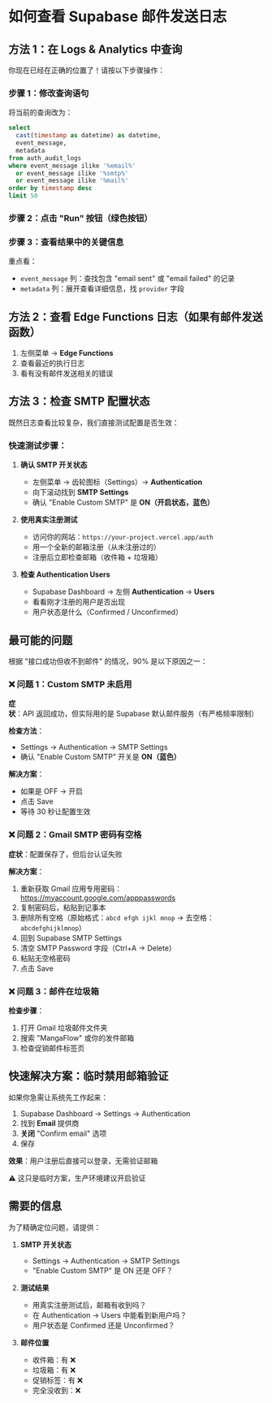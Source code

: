 # 如何查看 Supabase 邮件发送日志

## 方法 1：在 Logs & Analytics 中查询

你现在已经在正确的位置了！请按以下步骤操作：

### 步骤 1：修改查询语句

将当前的查询改为：

```sql
select
  cast(timestamp as datetime) as datetime,
  event_message,
  metadata
from auth_audit_logs
where event_message ilike '%email%'
  or event_message ilike '%smtp%'
  or event_message ilike '%mail%'
order by timestamp desc
limit 50
```

### 步骤 2：点击 "Run" 按钮（绿色按钮）

### 步骤 3：查看结果中的关键信息

重点看：
- `event_message` 列：查找包含 "email sent" 或 "email failed" 的记录
- `metadata` 列：展开查看详细信息，找 `provider` 字段

## 方法 2：查看 Edge Functions 日志（如果有邮件发送函数）

1. 左侧菜单 → **Edge Functions**
2. 查看最近的执行日志
3. 看有没有邮件发送相关的错误

## 方法 3：检查 SMTP 配置状态

既然日志查看比较复杂，我们直接测试配置是否生效：

### 快速测试步骤：

1. **确认 SMTP 开关状态**
   - 左侧菜单 → 齿轮图标（Settings）→ **Authentication**
   - 向下滚动找到 **SMTP Settings**
   - 确认 "Enable Custom SMTP" 是 **ON（开启状态，蓝色）**

2. **使用真实注册测试**
   - 访问你的网站：`https://your-project.vercel.app/auth`
   - 用一个全新的邮箱注册（从未注册过的）
   - 注册后立即检查邮箱（收件箱 + 垃圾箱）

3. **检查 Authentication Users**
   - Supabase Dashboard → 左侧 **Authentication** → **Users**
   - 看看刚才注册的用户是否出现
   - 用户状态是什么（Confirmed / Unconfirmed）

## 最可能的问题

根据 "接口成功但收不到邮件" 的情况，90% 是以下原因之一：

### ❌ 问题 1：Custom SMTP 未启用

**症状**：API 返回成功，但实际用的是 Supabase 默认邮件服务（有严格频率限制）

**检查方法**：
- Settings → Authentication → SMTP Settings
- 确认 "Enable Custom SMTP" 开关是 **ON（蓝色）**

**解决方案**：
- 如果是 OFF → 开启
- 点击 Save
- 等待 30 秒让配置生效

### ❌ 问题 2：Gmail SMTP 密码有空格

**症状**：配置保存了，但后台认证失败

**解决方案**：
1. 重新获取 Gmail 应用专用密码：https://myaccount.google.com/apppasswords
2. 复制密码后，粘贴到记事本
3. 删除所有空格（原始格式：`abcd efgh ijkl mnop` → 去空格：`abcdefghijklmnop`）
4. 回到 Supabase SMTP Settings
5. 清空 SMTP Password 字段（Ctrl+A → Delete）
6. 粘贴无空格密码
7. 点击 Save

### ❌ 问题 3：邮件在垃圾箱

**检查步骤**：
1. 打开 Gmail 垃圾邮件文件夹
2. 搜索 "MangaFlow" 或你的发件邮箱
3. 检查促销邮件标签页

## 快速解决方案：临时禁用邮箱验证

如果你急需让系统先工作起来：

1. Supabase Dashboard → Settings → Authentication
2. 找到 **Email** 提供商
3. **关闭** "Confirm email" 选项
4. 保存

**效果**：用户注册后直接可以登录，无需验证邮箱

⚠️ 这只是临时方案，生产环境建议开启验证

## 需要的信息

为了精确定位问题，请提供：

1. **SMTP 开关状态**
   - Settings → Authentication → SMTP Settings
   - "Enable Custom SMTP" 是 ON 还是 OFF？

2. **测试结果**
   - 用真实注册测试后，邮箱有收到吗？
   - 在 Authentication → Users 中能看到新用户吗？
   - 用户状态是 Confirmed 还是 Unconfirmed？

3. **邮件位置**
   - 收件箱：有 ❌
   - 垃圾箱：有 ❌
   - 促销标签：有 ❌
   - 完全没收到：❌
